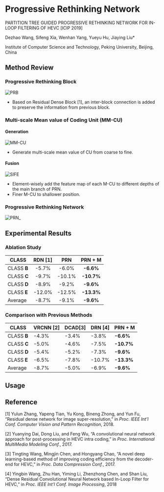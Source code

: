 # Progressive Rethinking Network

PARTITION TREE GUIDED PROGRESSIVE RETHINKING NETWORK FOR IN-LOOP FILTERING OF HEVC [ICIP 2019]

Dezhao Wang, Sifeng Xia, Wenhan Yang, Yueyu Hu, Jiaying Liu\*

Institute of Computer Science and Technology, Peking University, Beijing, China



## Method Review

### Progressive Rethinking Block

![PRB](D:\lab\opensource\PRN\img\PRB.png)

* Based on Residual Dense Block [1], an inter-block connection is added to preserve the information from previous block.

### Multi-scale Mean value of Coding Unit (MM-CU)

#### Generation

![MM-CU](D:\lab\opensource\PRN\img\MM-CU.png)

* Generate multi-scale mean value of CU from coarse to fine.

#### Fusion

![SIFE](D:\lab\opensource\PRN\img\SIFE.png)

* Element-wisely add the feature map of each M-CU to different depths of the main branch of PRN.
* Finer M-CU to shallower position.

### Progressive Rethinking Network

![PRN_](D:\lab\opensource\PRN\img\PRN_.png)



## Experimental Results

### Ablation Study

| CLASS       | RDN [1] |  PRN   |  PRN + M   |
| ----------- | :-----: | :----: | :--------: |
| CLASS **B** |  -5.7%  | -6.0%  | **-6.6%**  |
| CLASS **C** |  -9.7%  | -10.1% | **-10.7%** |
| CLASS **D** |  -8.9%  | -9.2%  | **-9.6%**  |
| CLASS **E** | -12.0%  | -12.5% | **-13.3%** |
| Average     |  -8.7%  | -9.1%  | **-9.6%**  |

### Comparison with Previous Methods 

| CLASS       | VRCNN [2] | DCAD[3] | DRN [4] | PRN + M    |
| ----------- | --------- | ------- | ------- | ---------- |
| CLASS **B** | -4.3%     | -3.4%   | -3.8%   | **-6.6%**  |
| CLASS **C** | -5.0%     | -4.6%   | -7.5%   | **-10.7%** |
| CLASS **D** | -5.4%     | -5.2%   | -7.3%   | **-9.6%**  |
| CLASS **E** | -6.5%     | -7.8%   | -10.7%  | **-13.3%** |
| Average     | -8.7%     | -5.0%   | -6.9%   | **-9.6%**  |



## Usage





## Reference

[1] Yulun Zhang, Yapeng Tian, Yu Kong, Bineng  Zhong, and Yun Fu,  “Residual dense network for image super-resolution,”  in *Proc. IEEE Int’l Conf.* *Computer Vision and Pattern Recognition*, 2018.

[2] Yuanying Dai, Dong Liu, and Feng Wu, “A convolutional  neural  network  approach  for  post-processing  in HEVC intra coding,” in *Proc. International MultiMedia Modeling Conf.*, 2017.

[3] Tingting Wang, Mingjin Chen, and Hongyang Chao, “A novel deep learning-based method of improving coding efficiency from the decoder-end for HEVC,” in *Proc. Data Compression Conf.*, 2017.

[4] Yingbin Wang, Zhu Han, Yiming Li, Zhenzhong Chen, and  Shan  Liu,    “Dense  Residual  Convolutional  Neural  Network  based  In-Loop  Filter  for  HEVC,” in *Proc. IEEE Int’l Conf. Image Processing*, 2018